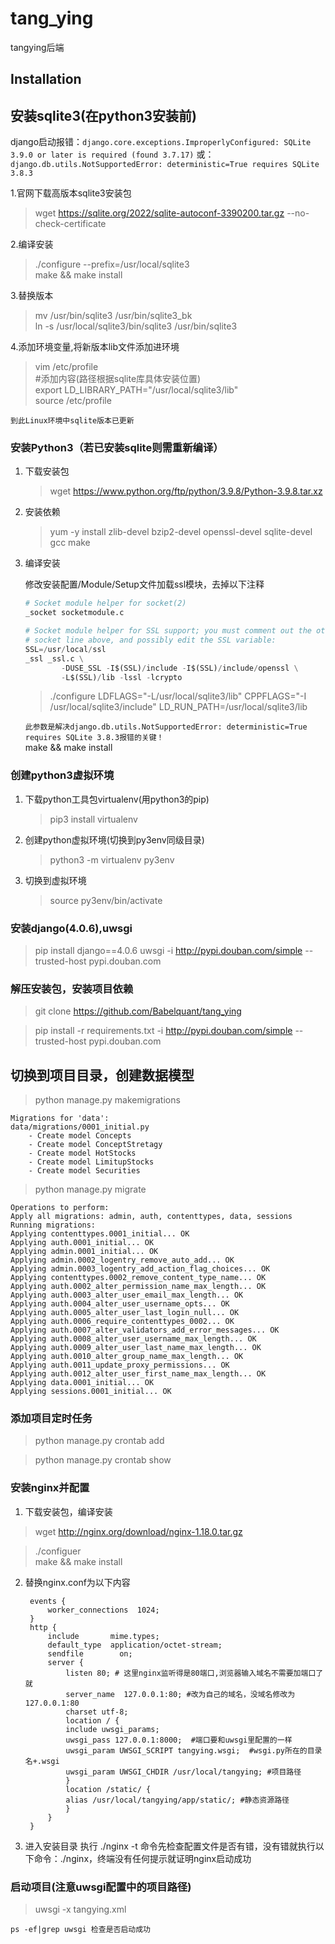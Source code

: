 # tang_ying
tangying后端


## Installation

## 安装sqlite3(在python3安装前)
django启动报错：`django.core.exceptions.ImproperlyConfigured: SQLite 3.9.0 or later is required (found 3.7.17)`
或：`django.db.utils.NotSupportedError: deterministic=True requires SQLite 3.8.3`

1.官网下载高版本sqlite3安装包
>wget https://sqlite.org/2022/sqlite-autoconf-3390200.tar.gz --no-check-certificate

2.编译安装

> ./configure --prefix=/usr/local/sqlite3 <br>
make && make install 

3.替换版本

>mv /usr/bin/sqlite3 /usr/bin/sqlite3_bk<br>
ln -s /usr/local/sqlite3/bin/sqlite3 /usr/bin/sqlite3

4.添加环境变量,将新版本lib文件添加进环境

> vim /etc/profile<br>
#添加内容(路径根据sqlite库具体安装位置)<br>
export LD_LIBRARY_PATH="/usr/local/sqlite3/lib" <br>
source /etc/profile

`到此Linux环境中sqlite版本已更新`

### 安装Python3（若已安装sqlite则需重新编译）

1. 下载安装包
    > wget https://www.python.org/ftp/python/3.9.8/Python-3.9.8.tar.xz

2. 安装依赖
    >yum -y install zlib-devel bzip2-devel openssl-devel sqlite-devel gcc make

3. 编译安装

    修改安装配置/Module/Setup文件加载ssl模块，去掉以下注释
    ```python
    # Socket module helper for socket(2)
    _socket socketmodule.c

    # Socket module helper for SSL support; you must comment out the other
    # socket line above, and possibly edit the SSL variable:
    SSL=/usr/local/ssl
    _ssl _ssl.c \
            -DUSE_SSL -I$(SSL)/include -I$(SSL)/include/openssl \
            -L$(SSL)/lib -lssl -lcrypto
    ```
    >./configure LDFLAGS="-L/usr/local/sqlite3/lib" CPPFLAGS="-I /usr/local/sqlite3/include" LD_RUN_PATH=/usr/local/sqlite3/lib 
    
    `此参数是解决django.db.utils.NotSupportedError: deterministic=True requires SQLite 3.8.3报错的关键！`<br>
    make && make install

### 创建python3虚拟环境

1. 下载python工具包virtualenv(用python3的pip)
    >pip3 install virtualenv

2. 创建python虚拟环境(切换到py3env同级目录)
    >python3 -m virtualenv py3env

3. 切换到虚拟环境
    >source py3env/bin/activate

### 安装django(4.0.6),uwsgi

>pip install django==4.0.6 uwsgi -i http://pypi.douban.com/simple --trusted-host pypi.douban.com

### 解压安装包，安装项目依赖
>git clone https://github.com/Babelquant/tang_ying

>pip install -r requirements.txt -i http://pypi.douban.com/simple --trusted-host pypi.douban.com

## 切换到项目目录，创建数据模型
>python manage.py makemigrations

    Migrations for 'data':
    data/migrations/0001_initial.py
        - Create model Concepts
        - Create model ConceptStretagy
        - Create model HotStocks
        - Create model LimitupStocks
        - Create model Securities

>python manage.py migrate

    Operations to perform:
    Apply all migrations: admin, auth, contenttypes, data, sessions
    Running migrations:
    Applying contenttypes.0001_initial... OK
    Applying auth.0001_initial... OK
    Applying admin.0001_initial... OK
    Applying admin.0002_logentry_remove_auto_add... OK
    Applying admin.0003_logentry_add_action_flag_choices... OK
    Applying contenttypes.0002_remove_content_type_name... OK
    Applying auth.0002_alter_permission_name_max_length... OK
    Applying auth.0003_alter_user_email_max_length... OK
    Applying auth.0004_alter_user_username_opts... OK
    Applying auth.0005_alter_user_last_login_null... OK
    Applying auth.0006_require_contenttypes_0002... OK
    Applying auth.0007_alter_validators_add_error_messages... OK
    Applying auth.0008_alter_user_username_max_length... OK
    Applying auth.0009_alter_user_last_name_max_length... OK
    Applying auth.0010_alter_group_name_max_length... OK
    Applying auth.0011_update_proxy_permissions... OK
    Applying auth.0012_alter_user_first_name_max_length... OK
    Applying data.0001_initial... OK
    Applying sessions.0001_initial... OK

### 添加项目定时任务
> python manage.py crontab add

> python manage.py crontab show

### 安装nginx并配置
1. 下载安装包，编译安装

>wget http://nginx.org/download/nginx-1.18.0.tar.gz

>./configuer<br>
make && make install

2. 替换nginx.conf为以下内容

        events {
            worker_connections  1024;
        }
        http {
            include       mime.types;
            default_type  application/octet-stream;
            sendfile        on;
            server {
                listen 80; # 这里nginx监听得是80端口,浏览器输入域名不需要加端口了就
                server_name  127.0.0.1:80; #改为自己的域名，没域名修改为127.0.0.1:80
                charset utf-8;
                location / {
                include uwsgi_params;
                uwsgi_pass 127.0.0.1:8000;  #端口要和uwsgi里配置的一样
                uwsgi_param UWSGI_SCRIPT tangying.wsgi;  #wsgi.py所在的目录名+.wsgi
                uwsgi_param UWSGI_CHDIR /usr/local/tangying; #项目路径
                }
                location /static/ {
                alias /usr/local/tangying/app/static/; #静态资源路径
                }
            }
        }

3. 进入安装目录 执行 ./nginx -t 命令先检查配置文件是否有错，没有错就执行以下命令：./nginx，终端没有任何提示就证明nginx启动成功

### 启动项目(注意uwsgi配置中的项目路径)
>uwsgi -x tangying.xml 

    ps -ef|grep uwsgi 检查是否启动成功